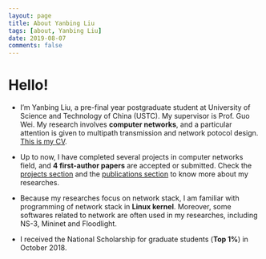 ```yaml
---
layout: page
title: About Yanbing Liu
tags: [about, Yanbing Liu]
date: 2019-08-07
comments: false
---
```


# Hello!
* I’m Yanbing Liu, a pre-final year postgraduate student at University of Science and Technology of China (USTC). My supervisor is Prof. Guo Wei. My research involves <b>computer networks</b>, and a particular attention is given to multipath transmission and network potocol design. <a href="/assets/pdf/Resume_YanbingLiu_One_Page_Public.pdf">This is my CV</a>.

* Up to now, I have completed several projects in computer networks field, and <b>4 first-author papers</b> are accepted or submitted. Check the <a href="/projects">projects section</a> and the <a href="/publications">publications section</a> to know more about my researches.

* Because my researches focus on network stack, I am familiar with programming of network stack in <b>Linux kernel</b>. Moreover, some softwares related to network are often used in my researches, including NS-3, Mininet and Floodlight.

* I received the National Scholarship for graduate students (<b>Top 1%</b>) in October 2018.
